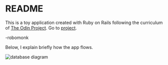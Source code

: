 # README

This is a toy application created with Ruby on Rails following the curriculum of [The Odin Project](https://theodingproject.com). Go to [project](https://www.theodinproject.com/courses/ruby-on-rails/lessons/building-advanced-forms?ref=lnav).

-robomonk

Below, I explain briefly how the app flows.


![database diagram](https://imgur.com/afxvXEK)

